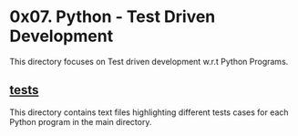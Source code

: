 # 0x07. Python - Test Driven Development
This directory focuses on Test driven development w.r.t Python Programs.

## [tests](./tests)
This directory contains text files highlighting different tests cases for each Python program in the main directory.
